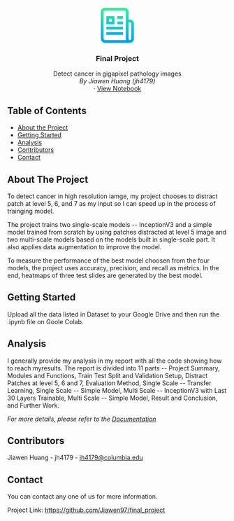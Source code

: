 <p align="center">
  <a href="https://github.com/Jiawen97/final_project">
    <img src="images/logo.png" alt="Logo" width="80" height="80">
  </a>
  <h3 align="center">Final Project</h3>
  <p align="center">
    Detect cancer in gigapixel pathology images
    <br />
    <em>By Jiawen Huang (jh4179)</em>
    <br />
    ·
    <a href="https://github.com/Jiawen97/final_project/project_code.ipynb">View Notebook</a>
  </p>






## Table of Contents

* [About the Project](#about-the-project)
* [Getting Started](#getting-started)
* [Analysis](#Analysis)
* [Contributors](#Contributors)
* [Contact](#contact)



## About The Project

To detect cancer in high resolution iamge, my project chooses to distract patch at level 5, 6, and 7 as my input so I can speed up in the process of trainging model. 

The project trains two single-scale models -- InceptionV3 and a simple model trained from scratch by using patches distracted at level 5 image and two multi-scale models based on the models built in single-scale part. It also applies data augmentation to improve the model.

To measure the performance of the best model choosen from the four models, the project uses accuracy, precision, and recall as metrics. In the end, heatmaps of three test slides are generated by the best model.



## Getting Started

Upload all the data listed in Dataset to your Google Drive and then run the .ipynb file on Goole Colab.



## Analysis

I generally provide my analysis in my report with all the code showing how to reach myresults. The report is divided into 11 parts -- Project Summary, Modules and Functions, Train Test Split and Validation Setup, Distract Patches at level 5, 6 and 7, Evaluation Method, Single Scale -- Transfer Learning, Single Scale -- Simple Model, Multi Scale -- InceptionV3 with Last 30 Layers Trainable, Multi Scale -- Simple Model, Result and Conclusion, and Further Work.

_For more details, please refer to the [Documentation](https://github.com/Jiawen97/final_project/project_code.ipynb)_




## Contributors

Jiawen Huang - jh4179 - jh4179@columbia.edu



## Contact

You can contact any one of us for more information.

Project Link: https://github.com/Jiawen97/final_project


